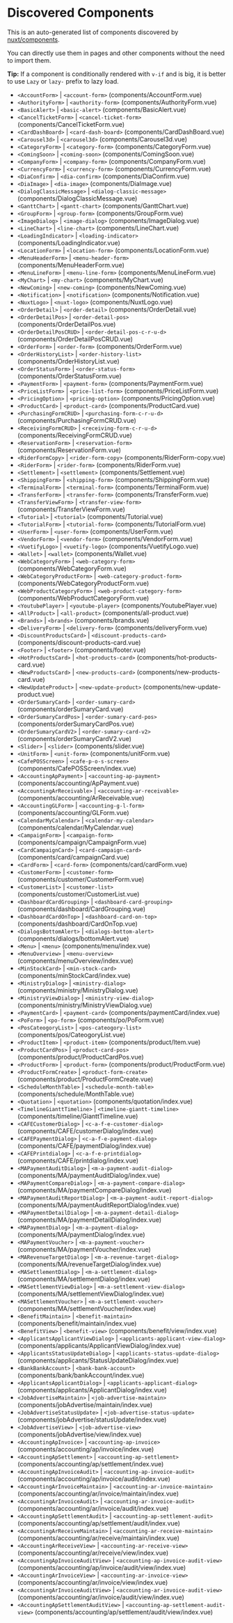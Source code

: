 # Discovered Components

This is an auto-generated list of components discovered by [nuxt/components](https://github.com/nuxt/components).

You can directly use them in pages and other components without the need to import them.

**Tip:** If a component is conditionally rendered with `v-if` and is big, it is better to use `Lazy` or `lazy-` prefix to lazy load.

- `<AccountForm>` | `<account-form>` (components/AccountForm.vue)
- `<AuthorityForm>` | `<authority-form>` (components/AuthorityForm.vue)
- `<BasicAlert>` | `<basic-alert>` (components/BasicAlert.vue)
- `<CancelTicketForm>` | `<cancel-ticket-form>` (components/CancelTicketForm.vue)
- `<CardDashBoard>` | `<card-dash-board>` (components/CardDashBoard.vue)
- `<Carousel3d>` | `<carousel3d>` (components/Carousel3d.vue)
- `<CategoryForm>` | `<category-form>` (components/CategoryForm.vue)
- `<ComingSoon>` | `<coming-soon>` (components/ComingSoon.vue)
- `<CompanyForm>` | `<company-form>` (components/CompanyForm.vue)
- `<CurrencyForm>` | `<currency-form>` (components/CurrencyForm.vue)
- `<DiaConfirm>` | `<dia-confirm>` (components/DiaConfirm.vue)
- `<DiaImage>` | `<dia-image>` (components/DiaImage.vue)
- `<DialogClassicMessage>` | `<dialog-classic-message>` (components/DialogClassicMessage.vue)
- `<GanttChart>` | `<gantt-chart>` (components/GanttChart.vue)
- `<GroupForm>` | `<group-form>` (components/GroupForm.vue)
- `<ImageDialog>` | `<image-dialog>` (components/ImageDialog.vue)
- `<LineChart>` | `<line-chart>` (components/LineChart.vue)
- `<LoadingIndicator>` | `<loading-indicator>` (components/LoadingIndicator.vue)
- `<LocationForm>` | `<location-form>` (components/LocationForm.vue)
- `<MenuHeaderForm>` | `<menu-header-form>` (components/MenuHeaderForm.vue)
- `<MenuLineForm>` | `<menu-line-form>` (components/MenuLineForm.vue)
- `<MyChart>` | `<my-chart>` (components/MyChart.vue)
- `<NewComing>` | `<new-coming>` (components/NewComing.vue)
- `<Notification>` | `<notification>` (components/Notification.vue)
- `<NuxtLogo>` | `<nuxt-logo>` (components/NuxtLogo.vue)
- `<OrderDetail>` | `<order-detail>` (components/OrderDetail.vue)
- `<OrderDetailPos>` | `<order-detail-pos>` (components/OrderDetailPos.vue)
- `<OrderDetailPosCRUD>` | `<order-detail-pos-c-r-u-d>` (components/OrderDetailPosCRUD.vue)
- `<OrderForm>` | `<order-form>` (components/OrderForm.vue)
- `<OrderHistoryList>` | `<order-history-list>` (components/OrderHistoryList.vue)
- `<OrderStatusForm>` | `<order-status-form>` (components/OrderStatusForm.vue)
- `<PaymentForm>` | `<payment-form>` (components/PaymentForm.vue)
- `<PriceListForm>` | `<price-list-form>` (components/PriceListForm.vue)
- `<PricingOption>` | `<pricing-option>` (components/PricingOption.vue)
- `<ProductCard>` | `<product-card>` (components/ProductCard.vue)
- `<PurchasingFormCRUD>` | `<purchasing-form-c-r-u-d>` (components/PurchasingFormCRUD.vue)
- `<ReceivingFormCRUD>` | `<receiving-form-c-r-u-d>` (components/ReceivingFormCRUD.vue)
- `<ReservationForm>` | `<reservation-form>` (components/ReservationForm.vue)
- `<RiderFormCopy>` | `<rider-form-copy>` (components/RiderForm-copy.vue)
- `<RiderForm>` | `<rider-form>` (components/RiderForm.vue)
- `<Settlement>` | `<settlement>` (components/Settlement.vue)
- `<ShippingForm>` | `<shipping-form>` (components/ShippingForm.vue)
- `<TerminalForm>` | `<terminal-form>` (components/TerminalForm.vue)
- `<TransferForm>` | `<transfer-form>` (components/TransferForm.vue)
- `<TransferViewForm>` | `<transfer-view-form>` (components/TransferViewForm.vue)
- `<Tutorial>` | `<tutorial>` (components/Tutorial.vue)
- `<TutorialForm>` | `<tutorial-form>` (components/TutorialForm.vue)
- `<UserForm>` | `<user-form>` (components/UserForm.vue)
- `<VendorForm>` | `<vendor-form>` (components/VendorForm.vue)
- `<VuetifyLogo>` | `<vuetify-logo>` (components/VuetifyLogo.vue)
- `<Wallet>` | `<wallet>` (components/Wallet.vue)
- `<WebCategoryForm>` | `<web-category-form>` (components/WebCategoryForm.vue)
- `<WebCategoryProductForm>` | `<web-category-product-form>` (components/WebCategoryProductForm.vue)
- `<WebProductCategoryForm>` | `<web-product-category-form>` (components/WebProductCategoryForm.vue)
- `<YoutubePlayer>` | `<youtube-player>` (components/YoutubePlayer.vue)
- `<AllProduct>` | `<all-product>` (components/all-product.vue)
- `<Brands>` | `<brands>` (components/brands.vue)
- `<DeliveryForm>` | `<delivery-form>` (components/deliveryForm.vue)
- `<DiscountProductsCard>` | `<discount-products-card>` (components/discount-products-card.vue)
- `<Footer>` | `<footer>` (components/footer.vue)
- `<HotProductsCard>` | `<hot-products-card>` (components/hot-products-card.vue)
- `<NewProductsCard>` | `<new-products-card>` (components/new-products-card.vue)
- `<NewUpdateProduct>` | `<new-update-product>` (components/new-update-product.vue)
- `<OrderSumaryCard>` | `<order-sumary-card>` (components/orderSumaryCard.vue)
- `<OrderSumaryCardPos>` | `<order-sumary-card-pos>` (components/orderSumaryCardPos.vue)
- `<OrderSumaryCardV2>` | `<order-sumary-card-v2>` (components/orderSumaryCardV2.vue)
- `<Slider>` | `<slider>` (components/slider.vue)
- `<UnitForm>` | `<unit-form>` (components/unitForm.vue)
- `<CafePOSScreen>` | `<cafe-p-o-s-screen>` (components/CafePOSScreen/index.vue)
- `<AccountingApPayment>` | `<accounting-ap-payment>` (components/accounting/ApPayment.vue)
- `<AccountingArReceivable>` | `<accounting-ar-receivable>` (components/accounting/ArReceivable.vue)
- `<AccountingGLForm>` | `<accounting-g-l-form>` (components/accounting/GLForm.vue)
- `<CalendarMyCalendar>` | `<calendar-my-calendar>` (components/calendar/MyCalendar.vue)
- `<CampaignForm>` | `<campaign-form>` (components/campaign/CampaignForm.vue)
- `<CardCampaignCard>` | `<card-campaign-card>` (components/card/campaignCard.vue)
- `<CardForm>` | `<card-form>` (components/card/cardForm.vue)
- `<CustomerForm>` | `<customer-form>` (components/customer/CustomerForm.vue)
- `<CustomerList>` | `<customer-list>` (components/customer/CustomerList.vue)
- `<DashboardCardGrouping>` | `<dashboard-card-grouping>` (components/dashboard/CardGrouping.vue)
- `<DashboardCardOnTop>` | `<dashboard-card-on-top>` (components/dashboard/CardOnTop.vue)
- `<DialogsBottomAlert>` | `<dialogs-bottom-alert>` (components/dialogs/bottomAlert.vue)
- `<Menu>` | `<menu>` (components/menu/index.vue)
- `<MenuOverview>` | `<menu-overview>` (components/menuOverview/index.vue)
- `<MinStockCard>` | `<min-stock-card>` (components/minStockCard/index.vue)
- `<MinistryDialog>` | `<ministry-dialog>` (components/ministry/MinistryDialog.vue)
- `<MinistryViewDialog>` | `<ministry-view-dialog>` (components/ministry/MinistryViewDialog.vue)
- `<PaymentCard>` | `<payment-card>` (components/paymentCard/index.vue)
- `<PoForm>` | `<po-form>` (components/po/PoForm.vue)
- `<PosCateogoryList>` | `<pos-cateogory-list>` (components/pos/CateogoryList.vue)
- `<ProductItem>` | `<product-item>` (components/product/Item.vue)
- `<ProductCardPos>` | `<product-card-pos>` (components/product/ProductCardPos.vue)
- `<ProductForm>` | `<product-form>` (components/product/ProductForm.vue)
- `<ProductFormCreate>` | `<product-form-create>` (components/product/ProductFormCreate.vue)
- `<ScheduleMonthTable>` | `<schedule-month-table>` (components/schedule/MonthTable.vue)
- `<Quotation>` | `<quotation>` (components/quotation/index.vue)
- `<TimelineGianttTimeline>` | `<timeline-giantt-timeline>` (components/timeline/GianttTimeline.vue)
- `<CAFECustomerDialog>` | `<c-a-f-e-customer-dialog>` (components/CAFE/customerDialog/index.vue)
- `<CAFEPaymentDialog>` | `<c-a-f-e-payment-dialog>` (components/CAFE/paymentDialog/index.vue)
- `<CAFEPrintdialog>` | `<c-a-f-e-printdialog>` (components/CAFE/printdialog/index.vue)
- `<MAPaymentAuditDialog>` | `<m-a-payment-audit-dialog>` (components/MA/paymentAuditDialog/index.vue)
- `<MAPaymentCompareDialog>` | `<m-a-payment-compare-dialog>` (components/MA/paymentCompareDialog/index.vue)
- `<MAPaymentAuditReportDialog>` | `<m-a-payment-audit-report-dialog>` (components/MA/paymentAuditReportDialog/index.vue)
- `<MAPaymentDetailDialog>` | `<m-a-payment-detail-dialog>` (components/MA/paymentDetailDialog/index.vue)
- `<MAPaymentDialog>` | `<m-a-payment-dialog>` (components/MA/paymentDialog/index.vue)
- `<MAPaymentVoucher>` | `<m-a-payment-voucher>` (components/MA/paymentVoucher/index.vue)
- `<MARevenueTargetDialog>` | `<m-a-revenue-target-dialog>` (components/MA/revenueTargetDialog/index.vue)
- `<MASettlementDialog>` | `<m-a-settlement-dialog>` (components/MA/settlementDialog/index.vue)
- `<MASettlementViewDialog>` | `<m-a-settlement-view-dialog>` (components/MA/settlementViewDialog/index.vue)
- `<MASettlementVoucher>` | `<m-a-settlement-voucher>` (components/MA/settlementVoucher/index.vue)
- `<BenefitMaintain>` | `<benefit-maintain>` (components/benefit/maintain/index.vue)
- `<BenefitView>` | `<benefit-view>` (components/benefit/view/index.vue)
- `<ApplicantsApplicantViewDialog>` | `<applicants-applicant-view-dialog>` (components/applicants/ApplicantViewDialog/index.vue)
- `<ApplicantsStatusUpdateDialog>` | `<applicants-status-update-dialog>` (components/applicants/StatusUpdateDialog/index.vue)
- `<BankBankAccount>` | `<bank-bank-account>` (components/bank/bankAccount/index.vue)
- `<ApplicantsApplicantDialog>` | `<applicants-applicant-dialog>` (components/applicants/ApplicantDialog/index.vue)
- `<JobAdvertiseMaintain>` | `<job-advertise-maintain>` (components/jobAdvertise/maintain/index.vue)
- `<JobAdvertiseStatusUpdate>` | `<job-advertise-status-update>` (components/jobAdvertise/statusUpdate/index.vue)
- `<JobAdvertiseView>` | `<job-advertise-view>` (components/jobAdvertise/view/index.vue)
- `<AccountingApInvoice>` | `<accounting-ap-invoice>` (components/accounting/ap/invoice/index.vue)
- `<AccountingApSettlement>` | `<accounting-ap-settlement>` (components/accounting/ap/settlement/index.vue)
- `<AccountingApInvoiceAudit>` | `<accounting-ap-invoice-audit>` (components/accounting/ap/invoice/audit/index.vue)
- `<AccountingArInvoiceMaintain>` | `<accounting-ar-invoice-maintain>` (components/accounting/ar/invoice/maintain/index.vue)
- `<AccountingArInvoiceAudit>` | `<accounting-ar-invoice-audit>` (components/accounting/ar/invoice/audit/index.vue)
- `<AccountingApSettlementAudit>` | `<accounting-ap-settlement-audit>` (components/accounting/ap/settlement/audit/index.vue)
- `<AccountingArReceiveMaintain>` | `<accounting-ar-receive-maintain>` (components/accounting/ar/receive/maintain/index.vue)
- `<AccountingArReceiveView>` | `<accounting-ar-receive-view>` (components/accounting/ar/receive/view/index.vue)
- `<AccountingApInvoiceAuditView>` | `<accounting-ap-invoice-audit-view>` (components/accounting/ap/invoice/audit/view/index.vue)
- `<AccountingArInvoiceView>` | `<accounting-ar-invoice-view>` (components/accounting/ar/invoice/view/index.vue)
- `<AccountingArInvoiceAuditView>` | `<accounting-ar-invoice-audit-view>` (components/accounting/ar/invoice/audit/view/index.vue)
- `<AccountingApSettlementAuditView>` | `<accounting-ap-settlement-audit-view>` (components/accounting/ap/settlement/audit/view/index.vue)
